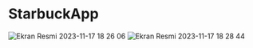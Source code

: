 # StarbuckApp

![Ekran Resmi 2023-11-17 18 26 06](https://github.com/enesdurmusoglu/StarbuckApp/assets/73403774/85c23763-be71-41d8-9ed6-39f37e3cd64f) ![Ekran Resmi 2023-11-17 18 28 44](https://github.com/enesdurmusoglu/StarbuckApp/assets/73403774/14a09234-20f9-4d33-b955-47046123a542)
